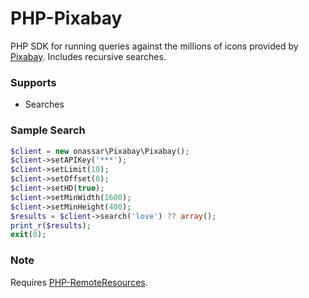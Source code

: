 # PHP-Pixabay
PHP SDK for running queries against the millions of icons provided by
[Pixabay](https://pixabay.com). Includes recursive searches.

### Supports
- Searches

### Sample Search
``` php
$client = new onassar\Pixabay\Pixabay();
$client->setAPIKey('***');
$client->setLimit(10);
$client->setOffset(0);
$client->setHD(true);
$client->setMinWidth(1600);
$client->setMinHeight(400);
$results = $client->search('love') ?? array();
print_r($results);
exit(0);
```

### Note
Requires
[PHP-RemoteResources](https://github.com/onassar/PHP-RemoteResources).

